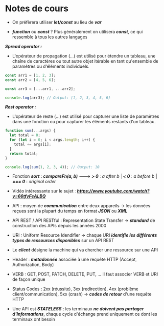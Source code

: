 # Notes de cours

- On préfèrera utiliser ***let/const*** au lieu de ***var***


- ***function*** ou ***const*** ? Plus généralement on utilisera ***const***,  ce qui ressemble à tous les autres langages


***Spread operator :***

- L'opérateur de propagation (...) est utilisé pour étendre un tableau, une chaîne de caractères ou tout autre objet itérable en tant qu'ensemble de paramètres ou d'éléments individuels.

```js
const arr1 = [1, 2, 3];
const arr2 = [4, 5, 6];

const arr3 = [...arr1, ...arr2];

console.log(arr3); // Output: [1, 2, 3, 4, 5, 6]
```


***Rest operator :***

- L'opérateur de reste (...) est utilisé pour capturer une liste de paramètres dans une fonction ou pour capturer les éléments restants d'un tableau.

```js
function sum(...args) {
  let total = 0;
  for (let i = 0; i < args.length; i++) {
    total += args[i];
  }
  return total;
}

console.log(sum(1, 2, 3, 4)); // Output: 10
```


- Fonction ***sort*** : ***compareFn(a, b)*** ---> ***> 0*** : *a after b* | ***< 0*** : *a before b* | ***=== 0*** : *original order*


- Vidéo intéressante sur le sujet : ***https://www.youtube.com/watch?v=66tfvFeALBQ***


- API : moyen de ***communication*** entre deux appareils -> les données reçues sont la plupart du temps en format ***JSON*** ou ***XML***


- API REST / API RESTful : Representation State Transfer -> ***standard*** de construction des APIs depuis les années 2000


- URI : Uniform Resource Idendifier -> chaque URI ***identifie les différents types de ressources disponibles*** sur un API REST


- Le ***client*** désigne la machine qui va chercher une ressource sur une API


- Header : ***metadonnée*** associée à une requête HTTP (Accept, Authorization, Body)


- VERB : GET, POST, PATCH, DELETE, PUT, ... Il faut associer VERB et URI de façon unique


- Status Codes : 2xx (réussite), 3xx (redirection), 4xx (problème client/communication), 5xx (crash) -> ***codes de retour*** d'une requête HTTP


- Une API est ***STATELESS*** : les terminaux ***ne doivent pas partager d'informations***, chaque cycle d'échange prend uniquement ce dont les terminaux ont besoin
